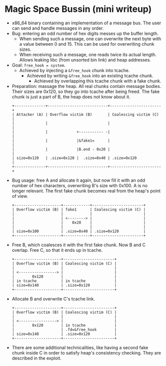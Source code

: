 # Magic Space Bussin (mini writeup)

* x86_64 binary containing an implementation of a message bus. The user can
  send and handle messages in any order.
* Bug: entering an odd number of hex digits messes up the buffer length.
  * When sending such a message, one can overwrite the next byte with a value
    between 0 and 15. This can be used for overwriting chunk sizes.
  * When receiving such a message, one reads twice its actual length. Allows
    leaking libc (from unsorted bin link) and heap addresses.
* Goal: `free_hook = system`.
  * Achieved by injecting a `&free_hook` chunk into tcache.
    * Achieved by writing `&free_hook` into an existing tcache chunk.
      * Achieved by overlapping this tcache chunk with a fake chunk.
* Preparation: massage the heap. All real chunks contain message bodies.
  Their sizes are 0x120, so they go into tcache after being freed.
  The fake chunk is just a part of B, the heap does not know about it.
  ```
  +--------------+---------------------------+-----------------------+
  | Attacker (A) | Overflow victim (B)       | Coalescing victim (C) |
  |              |                           |                       |
  |              |             +----------- -|                       |
  |              |             |&fake1=      |                       |
  |              |             |B.end - 0x20 |                       |
  | size=0x120   | .size=0x120 |  .size=0x40 | .size=0x120           |
  +--------------+---------------------------+-----------------------+
  ```
* Bug usage: free A and allocate it again, but now fill it with an odd number
  of hex characters, overwriting B's size with 0x100.
  A is no longer relevant.
  The first fake chunk becomes real from the heap's point of view.
  ```
  +---------------------+------------+-----------------------+
  | Overflow victim (B) | fake1      | Coalescing victim (C) |
  |                     |            |                       |
  |                     | <--------> |                       |
  |                     |    0x20    |                       |
  |                     |            |                       |
  | size=0x100          | .size=0x40 | .size=0x120           |
  +---------------------+------------+-----------------------+
  ```
* Free B, which coalesces it with the first fake chunk. Now B and C overlap.
  Free C, so that it ends up in tcache.
  ```
  +---------------------+-----------------------+
  | Overflow victim (B) | Coalescing victim (C) |
  |                     |                       |
  | <-----------------> |                       |
  |        0x120        |                       |
  | in tcache           | in tcache             |
  | size=0x140          | .size=0x120           |
  +---------------------+-----------------------+
  ```
* Allocate B and overwrite C's tcache link.
  ```
  +---------------------+-----------------------+
  | Overflow victim (B) | Coalescing victim (C) |
  |                     |                       |
  | <-----------------> |                       |
  |        0x120        | in tcache             |
  |                     | .fd=&free_hook        |
  | size=0x140          | .size=0x120           |
  +---------------------+-----------------------+
  ```
* There are some additional technicalities, like having a second fake chunk
  inside C in order to satisfy heap's consistency checking. They are described
  in the exploit.
